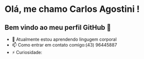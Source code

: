 # Olá, me chamo Carlos Agostini ! 
## Bem vindo ao meu perfil GitHub 👋
- 🌱 Atualmente estou aprendendo lingugem corporal
- 📫 Como entrar em contato comigo:(43) 96445887
- ⚡ Curiosidade: 
